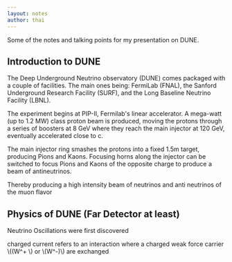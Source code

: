 ```yaml
---
layout: notes
author: thai
---
```


Some of the notes and talking points for my presentation on DUNE.

## Introduction to DUNE

The Deep Underground Neutrino observatory (DUNE) comes packaged with a couple of facilities. The main ones being: FermiLab (FNAL), the Sanford Underground Research Facility (SURF), and the Long Baseline Neutrino Facility (LBNL). 

The experiment begins at PIP-II, Fermilab's linear accelerator. A mega-watt (up to 1.2 MW) class proton beam is produced, moving the protons through a series of boosters at 8 GeV where they reach the main injector at 120 GeV, eventually accelerated close to c. 

The main injector ring smashes the protons into a fixed 1.5m target, producing Pions and Kaons. Focusing horns along the injector can be switched to focus Pions and Kaons of the opposite charge to produce a beam of antineutrinos. 

Thereby producing a high intensity beam of neutrinos and anti neutrinos of the muon flavor

## Physics of DUNE (Far Detector at least)
Neutrino Oscillations were first discovered 

charged current refers to an interaction where a charged weak force carrier \\((W^+ \\) or \\(W^-)\\) are exchanged
